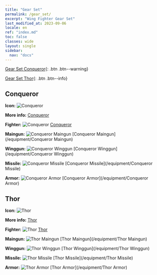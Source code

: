 ```yaml
---
title: "Gear Set"
permalink: /gear_set/
excerpt: "Wing Fighter Gear Set"
last_modified_at: 2023-09-06
locale: en
ref: "index.md"
toc: false
classes: wide
layout: single
sidebar:
  nav: "docs"
---
```


  [Gear Set Conqueror](/gear_set/Conqueror){: .btn .btn--warning}

  [Gear Set Thor](/gear_set/Thor){: .btn .btn--info}


## Conqueror

 **Icon:** ![Conqueror](/images/suit_icon_1_p.png) 

 **More info:** [Conqueror](/gear_set/Conqueror) 

 **Fighter:** ![Conqueror](/images/ship/fj_img101_p.png) [Conqueror](/fighter/Conqueror) 

 **Maingun:** ![Conqueror Maingun](/images/equipment/zhupao6_p.png) [Conqueror Maingun](/equipment/Conqueror Maingun) 

 **Winggun:** ![Conqueror Winggun](/images/equipment/fupao6_p.png) [Conqueror Winggun](/equipment/Conqueror Winggun) 

 **Missile:** ![Conqueror Missile](/images/equipment/daodan5_p.png) [Conqueror Missile](/equipment/Conqueror Missile) 

 **Armor:** ![Conqueror Armor](/images/equipment/zhuangjia6_p.png) [Conqueror Armor](/equipment/Conqueror Armor) 




## Thor

 **Icon:** ![Thor](/images/suit_icon_2_p.png) 

 **More info:** [Thor](/gear_set/Thor) 

 **Fighter:** ![Thor](/images/ship/fj_img102_p.png) [Thor](/fighter/Thor) 

 **Maingun:** ![Thor Maingun](/images/equipment/zhupao7_p.png) [Thor Maingun](/equipment/Thor Maingun) 

 **Winggun:** ![Thor Winggun](/images/equipment/fupao7_p.png) [Thor Winggun](/equipment/Thor Winggun) 

 **Missile:** ![Thor Missile](/images/equipment/daodan6_p.png) [Thor Missile](/equipment/Thor Missile) 

 **Armor:** ![Thor Armor](/images/equipment/zhuangjia7_p.png) [Thor Armor](/equipment/Thor Armor) 



